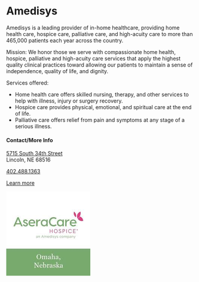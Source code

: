 # Amedisys 


Amedisys is a leading provider of in-home healthcare, providing home health care, hospice care, palliative care, and high-acuity care to more than 465,000 patients each year across the country.

Mission: We honor those we serve with compassionate home health, hospice, palliative and high-acuity care services that apply the highest quality clinical practices toward allowing our patients to maintain a sense of independence, quality of life, and dignity.

Services offered:  
- Home health care offers skilled nursing, therapy, and other services to help with illness, injury or surgery recovery.
- Hospice care provides physical, emotional, and spiritual care at the end of life.
- Palliative care offers relief from pain and symptoms at any stage of a serious illness.

#### Contact/More Info

[5715 South 34th Street](https://www.google.com/maps/place/AseraCare+Hospice+Care,+an+Amedisys+Company/@40.7547791,-96.7107689,5950m/data=!3m1!1e3!4m10!1m2!2m1!1sasera+lincoln!3m6!1s0x879695e7a1ff9a93:0xb5ac9023e60215ca!8m2!3d40.7547806!4d-96.6726588!15sCg1hc2VyYSBsaW5jb2xukgEHaG9zcGljZeABAA!16s%2Fg%2F1tfgdr4j?entry=ttu&g_ep=EgoyMDI1MDIyNC4wIKXMDSoASAFQAw%3D%3D)  
Lincoln, NE 68516 

[402.488.1363](tel:4024881363)

[Learn more](https://www.amedisys.com/)

![picture](./markdown/resources/images/aseraCareHospice.jpg)
